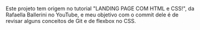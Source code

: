 Este projeto tem origem no tutorial "LANDING PAGE COM HTML e CSS!", da Rafaella Ballerini no YouTube, e 
meu objetivo com o commit dele é de revisar alguns conceitos de Git e de flexbox no CSS.
